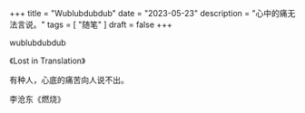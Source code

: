 +++
title = "Wublubdubdub"
date = "2023-05-23"
description = "心中的痛无法言说。"
tags = [
    "随笔"
]
draft = false
+++


wublubdubdub

《Lost in Translation》

有种人，心底的痛苦向人说不出。

李沧东《燃烧》